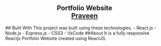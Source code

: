<h2 align="center">
  Portfolio Website<br/>
  <a href="https://praveenkumar-236.github.io/Praveen_Portfolio/" target="_blank">Praveen</a>
</h2>
## Built With
This project was built using these technologies.
- React.js
- Node.js
- Express.js
- CSS3
- VsCode
##About
It is a fully responsive Reactjs Portfolio Website created using ReactJS.
